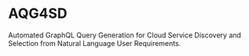 # AQG4SD
Automated GraphQL Query Generation for Cloud Service Discovery and Selection from Natural Language User Requirements.
